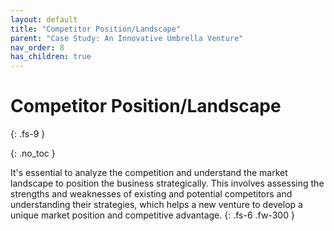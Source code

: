 ```yaml
---
layout: default
title: "Competitor Position/Landscape"
parent: "Case Study: An Innovative Umbrella Venture"
nav_order: 8
has_children: true
---
```


# Competitor Position/Landscape
{: .fs-9 }

{: .no_toc }


It's essential to analyze the competition and understand the market landscape to position 
the business strategically. This involves assessing the strengths and weaknesses of 
existing and potential competitors and understanding their strategies, which helps a new 
venture to develop a unique market position and competitive advantage.
{: .fs-6 .fw-300 }

